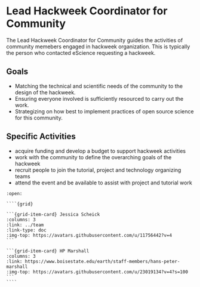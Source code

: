 # Lead Hackweek Coordinator for Community

The Lead Hackweek Coordinator for Community guides the activities of community memebers engaged in hackweek organization. This is typically the person who contacted eScience requesting a hackweek.

## Goals

* Matching the technical and scientific needs of the community to the design of the hackweek.
* Ensuring everyone involved is sufficiently resourced to carry out the work.
* Strategizing on how best to implement practices of open source science for this community. 

## Specific Activities

* acquire funding and develop a budget to support hackweek activities
* work with the community to define the overarching goals of the hackweek
* recruit people to join the tutorial, project and technology organizing teams
* attend the event and be available to assist with project and tutorial work

`````{dropdown} **People With Experience in this Role**
:open:

````{grid}

```{grid-item-card} Jessica Scheick
:columns: 3
:link: ../team
:link-type: doc
:img-top: https://avatars.githubusercontent.com/u/11756442?v=4
```

```{grid-item-card} HP Marshall
:columns: 3
:link: https://www.boisestate.edu/earth/staff-members/hans-peter-marshall
:img-top: https://avatars.githubusercontent.com/u/23019134?v=4?s=100
```
````
`````